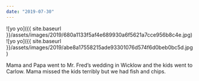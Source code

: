 ```yaml
---
date: "2019-07-30"
---
```


![yo yo]({{ site.baseurl }}/assets/images/2019/680a1133f5af4e689930a6f5621a7cce956b8c4e.jpg)![yo yo]({{ site.baseurl }}/assets/images/2019/abe8a17558215ade93301076d574f6d0beb0bc5d.jpg)

Mama and Papa went to Mr. Fred’s wedding in Wicklow and the kids went to Carlow. Mama missed the kids terribly but we had fish and chips.
